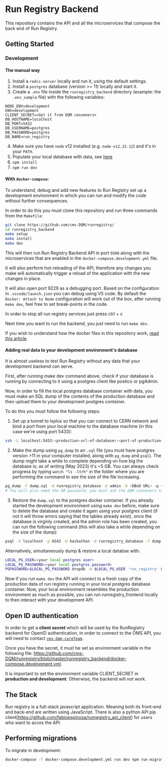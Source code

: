 # Run Registry Backend

This repository contains the API and all the microservices that compose the back end of Run Registry.

## Getting Started

### Development

#### The manual way

1. Install a `redis-server` locally and run it, using the default settings.
2. Install a `postgres` database (version >= 11) locally and start it.
3. Create a `.env` file inside the `runregistry_backend` directory (example: the `.env_sample` file) with the following variables:

```
NODE_ENV=development
ENV=development
CLIENT_SECRET=<Get it from DQM conveners>
DB_HOSTNAME=localhost
DB_PORT=5432
DB_USERNAME=postgres
DB_PASSWORD=postgres
DB_NAME=run_registry
```

4. Make sure you have `node` v12 installed (e.g. `node-v12.22.12`) and it's in your `PATH`.
5. Populate your local database with data, see [here](#adding-real-data-to-your-development-environments-database)
6. `npm install`
7. `npm run dev`

#### With `docker-compose`:

To understand, debug and add new features to Run Registry set up a development environment in which you can run and modify the code without further consequences.

In order to do this you must clone this repository and run three commands from the `Makefile`:

```bash
git clone https://github.com/cms-DQM/runregistry/
cd runregistry_backend
make setup
make install
make dev
```

This will then run Run Registry Backend API in port `9500` along with the microservices that are enabled in the `docker-compose.development.yml` file.

It will also perform hot-reloading of the API, therefore any changes you make will automatically trigger a reload of the application with the new changes in place.

It will also open port 9229 as a debugging port. Based on the configuration in `.vscode/launch.json` you can debug using VS code. By default the `Docker: Attach to Node` configuration will work out of the box, after running `make dev`, feel free to set break-points in the code.

In order to stop all run registry services just press ctrl + c

Next time you want to run the backend, you just need to run `make dev`.

If you wish to understand how the docker files in this repository work, [read this article](https://jdlm.info/articles/2019/09/06/lessons-building-node-app-docker.html).

#### Adding real data to your development environment's database

It is almost useless to test Run Registry without any data that your development backend can serve.

First, after running make dev command above, check if your database is running by connecting to it using a postgres client like postico or pgAdmin.

Now, in order to fill the local postgres database container with data, you must make an SQL dump of the contents of the production database and then upload them to your development postgres container.

To do this you must follow the following steps:

1. Set up a tunnel to lxplus so that you can connect to CERN network and bind a port from your local machine to the database machine (in this case we're using port 5433):

```bash
ssh -L localhost:5433:<production-url-of-database>:<port-of-production-database> <your-username>@lxplus.cern.ch
```

2. Make the dump using `pg_dump` to an `.sql` file (you must have postgres version >11 in your computer installed, along with `pg_dump` and `psql`). The dump might take a while to complete depending on how big the database is; as of writing (May 2023) it's ~5 GB. You can always check progress by typing `watch "ls -ltrh"` in the folder where you are performing the command to see the size of the file increasing.

```bash
pg_dump -f dump.sql -d runregistry_database -U admin -h <DBoD URL> -p <DBoD port>
# You will also need the DB password; you must ask the DQM conveners to provide you with that
```

3. Restore the `dump.sql` to the postgres docker container. If you already started the development environment using `make dev` before, make sure to delete the database and create it again using your postgres client (if not it will throw errors saying that the tables already exist), once the database is virginly created, and the admin role has been created, you can run the following command (this will also take a while depending on the size of the dump):

```bash
psql -h localhost -p 6543 -U hackathon -d runregistry_database -f dump.sql
```

Alternatively, simultaneously dump & restore a local databse with:

```bash
LOCAL_PG_USER=<your local postgres user>
LOCAL_PG_PASSWORD=<your local postgres password>
PGPASSWORD=$LOCAL_PG_PASSWORD dropdb -U $LOCAL_PG_USER 'run_registry' && PGPASSWORD=$LOCAL_PG_PASSWORD createdb -U $LOCAL_PG_USER 'run_registry' && pg_dump -d runregistry_database -U admin -h <DBoD URL> -p <DBoD port> | PGPASSWORD=$LOCAL_PG_PASSWORD psql -U $LOCAL_PG_USER run_registry
```

Now if you run `make dev` the API will connect to a fresh copy of the production data of run registry running in your local postgres database container. Now, your local environment resembles the production environment as much as possible, you can run runregistry_frontend locally to then interact with your development API.

## Open ID authentication

In order to get a **client secret** which will be used by the RunRegistry backend for OpenID authentication, in order to connect to the OMS API, you will need to contact [`cms-dqm-coreTeam`](mailto:cms-dqm-coreteam@cern.ch).

Once you have the secret, it must be set as environment variable in the following file: https://github.com/cms-DQM/runregistry/blob/master/runregistry_backend/docker-compose.development.yml.

It is important to set the environment variable CLIENT_SECRET in **production and development**. Otherwise, the backend will not work.

## The Stack

Run registry is a full-stack javascript application. Meaning both its front-end and back-end are written using JavaScript. There is also a python API pip client[https://github.com/fabioespinosa/runregistry_api_client] for users who want to acces the API.

## Performing migrations

To migrate in development:

```bash
docker-compose -f docker-compose.development.yml run dev npm run migrate
```
